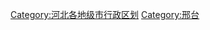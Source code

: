 




















[Category:河北各地级市行政区划](https://zh.wikipedia.org/wiki/Category:河北各地级市行政区划 "wikilink")
[Category:邢台](https://zh.wikipedia.org/wiki/Category:邢台 "wikilink")